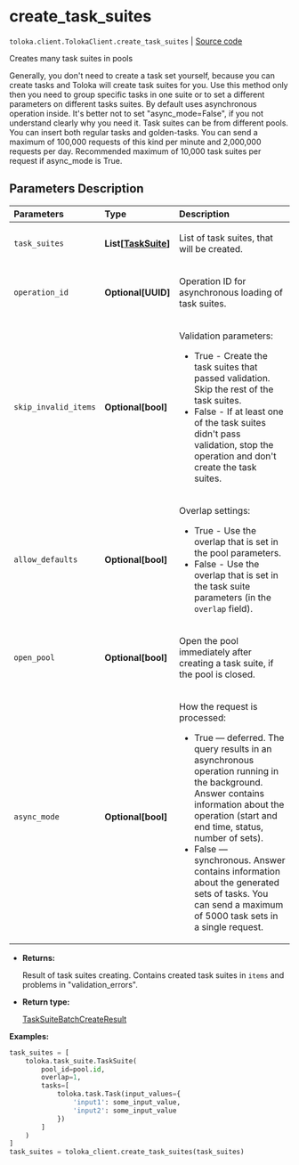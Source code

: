 # create_task_suites
`toloka.client.TolokaClient.create_task_suites` | [Source code](https://github.com/Toloka/toloka-kit/blob/v1.0.2/src/client/__init__.py#L2393)

Creates many task suites in pools


Generally, you don't need to create a task set yourself, because you can create tasks and Toloka will create
task suites for you. Use this method only then you need to group specific tasks in one suite or to set a
different parameters on different tasks suites.
By default uses asynchronous operation inside. It's better not to set "async_mode=False", if you not understand
clearly why you need it.
Task suites can be from different pools. You can insert both regular tasks and golden-tasks.
You can send a maximum of 100,000 requests of this kind per minute and 2,000,000 requests per day.
Recommended maximum of 10,000 task suites per request if async_mode is True.

## Parameters Description

| Parameters | Type | Description |
| :----------| :----| :-----------|
`task_suites`|**List\[[TaskSuite](toloka.client.task_suite.TaskSuite.md)\]**|<p>List of task suites, that will be created.</p>
`operation_id`|**Optional\[UUID\]**|<p>Operation ID for asynchronous loading of task suites.</p>
`skip_invalid_items`|**Optional\[bool\]**|<p>Validation parameters:</p> <ul> <li>True - Create the task suites that passed validation. Skip the rest of the task suites.</li> <li>False - If at least one of the task suites didn&#x27;t pass validation, stop the operation and   don&#x27;t create the task suites.</li> </ul>
`allow_defaults`|**Optional\[bool\]**|<p>Overlap settings:</p> <ul> <li>True - Use the overlap that is set in the pool parameters.</li> <li>False - Use the overlap that is set in the task suite parameters (in the `overlap` field).</li> </ul>
`open_pool`|**Optional\[bool\]**|<p>Open the pool immediately after creating a task suite, if the pool is closed.</p>
`async_mode`|**Optional\[bool\]**|<p>How the request is processed:</p> <ul> <li>True — deferred. The query results in an asynchronous operation running in the background.   Answer contains information about the operation (start and end time, status, number of sets).</li> <li>False — synchronous. Answer contains information about the generated sets of tasks.   You can send a maximum of 5000 task sets in a single request.</li> </ul>

* **Returns:**

  Result of task suites creating. Contains created task suites in `items` and
problems in "validation_errors".

* **Return type:**

  [TaskSuiteBatchCreateResult](toloka.client.batch_create_results.TaskSuiteBatchCreateResult.md)

**Examples:**


```python
task_suites = [
    toloka.task_suite.TaskSuite(
        pool_id=pool.id,
        overlap=1,
        tasks=[
            toloka.task.Task(input_values={
                'input1': some_input_value,
                'input2': some_input_value
            })
        ]
    )
]
task_suites = toloka_client.create_task_suites(task_suites)
```
